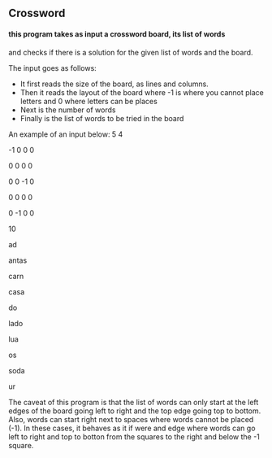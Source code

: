## Crossword
#### this program takes as input a crossword board, its list of words
   and checks if there is a solution for the given list of words and
   the board.
   
   The input goes as follows: 
   - It first reads the size of the board, as lines and columns.
   - Then it reads the layout of the board where -1 is where you cannot place letters and 0 where letters can be places
   - Next is the number of words
   - Finally is the list of words to be tried in the board

An example of an input below:
5 4

-1 0 0 0

0 0 0 0

0 0 -1 0

0 0 0 0

0 -1 0 0

10

ad

antas

carn

casa

do

lado

lua

os

soda

ur


The caveat of this program is that the list of words can only start at the left edges of the board going left to right and the top edge going top to bottom. 
Also, words can start right next to spaces where words cannot be placed (-1). In these cases, it behaves as it if were and edge
where words can go left to right and top to botton from the squares to the right and below the -1 square.

